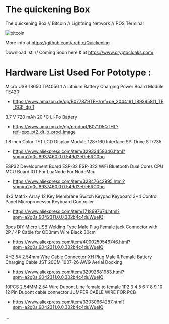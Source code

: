 # The quickening Box
  The quickening Box // Bitcoin // Lightning Network // POS Terminal
 
![bitcoin](https://github.com/cryptonobo/The-quickening-Box-/blob/master/pub_cloaksV2.jpg)

More info at https://github.com/arcbtc/Quickening

Download .stl // Coming Soon here & at https://www.cryptocloaks.com/


# Hardware List Used For Pototype :

Micro USB 18650 TP4056 1 A Lithium Battery Charging Power Board Module TE420
- https://www.amazon.de/dp/B0778Z9TFH/ref=pe_3044161_189395811_TE_SCE_dp_1

3.7 V 720 mAh 20 °C Li-Po Battery
- https://www.amazon.de/gp/product/B071D5QTHL?ref=ppx_pt2_dt_b_prod_image

1.8 inch Color TFT LCD Display Module 128*160 Interface SPI Drive ST7735
- https://www.aliexpress.com/item/32933458346.html?spm=a2g0s.8937460.0.0.549d2e0e6RC0bo

ESP32 Development Board ESP-32 ESP-32S WiFi Bluetooth Dual Cores CPU MCU Board IOT For LuaNode For NodeMcu
- https://www.aliexpress.com/item/32847642995.html?spm=a2g0s.8937460.0.0.549d2e0e6RC0bo

4x3 Matrix Array 12 Key Membrane Switch Keypad Keyboard 3*4 Control Panel Microprocessor Keyboard Controller
- https://www.aliexpress.com/item/1718997674.html?spm=a2g0s.9042311.0.0.302b4c4duWueIQ

3pcs DIY Micro USB Welding Type Male Plug Female jack Connector with 2P / 4P Cable for OD3mm Wire Black 30cm
- https://www.aliexpress.com/item/4000259546746.html?spm=a2g0s.9042311.0.0.302b4c4duWueIQ

XH2.54 2.54mm Wire Cable Connector XH Plug Male & Female Battery Charging Cable JST 20CM 1007-26 AWG Aerial Docking
- https://www.aliexpress.com/item/32992681983.html?spm=a2g0s.9042311.0.0.302b4c4duWueIQ

10PCS 2.54MM 2.54 Wire Dupont Line female to female 1P2 3 4 5 6 7 8 9 10 12 Pin Dupont cable connector JUMPER CABLE WIRE FOR PCB
- https://www.aliexpress.com/item/33030664287.html?spm=a2g0s.9042311.0.0.302b4c4duWueIQ

... 



